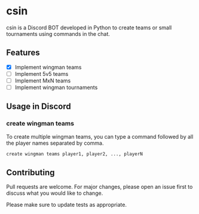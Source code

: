 # csin

csin is a Discord BOT developed in Python to create teams or small tournaments using commands in the chat.

## Features

- [x] Implement wingman teams
- [ ] Implement 5v5 teams
- [ ] Implement MxN teams
- [ ] Implement wingman tournaments

## Usage in Discord

### create wingman teams
To create multiple wingman teams, you can type a command followed by all the player names separated by comma.


```bash
create wingman teams player1, player2, ..., playerN
```

## Contributing
Pull requests are welcome. For major changes, please open an issue first to discuss what you would like to change.

Please make sure to update tests as appropriate.
